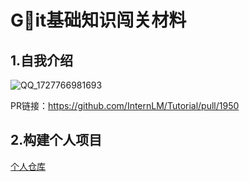 # Git基础知识闯关材料


## 1.自我介绍

![QQ_1727766981693](https://github.com/user-attachments/assets/e472856c-b519-4157-bd08-a3aaf9faf2ec)

PR链接：https://github.com/InternLM/Tutorial/pull/1950

## 2.构建个人项目

[个人仓库]()
